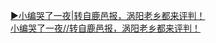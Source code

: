   
[▶小编哭了一夜|转自鹿邑报，涡阳老乡都来评判！](http://www.dianyue.me/archives/333/ncq2i0wl9kvfmvxo/)  
[小编哭了一夜//转自鹿邑报，涡阳老乡都来评判！](http://www.dianyue.me/archives/470/eqck06lhjfy1fxgn/)